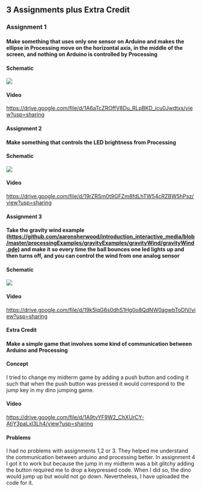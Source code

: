 ## 3 Assignments plus Extra Credit

### Assignment 1
#### Make something that uses only one sensor on Arduino and makes the ellipse in Processing move on the horizontal axis, in the middle of the screen, and nothing on Arduino is controlled by Processing

#### Schematic 

![](20211123_143858.jpg)
#### Video
https://drive.google.com/file/d/1A6aTcZROffV8Du_RLpBKD_icu0Jwdtxs/view?usp=sharing
#### Assignment 2
#### Make something that controls the LED brightness from Processing

#### Schematic 
![](20211123_143902.jpg)
#### Video
https://drive.google.com/file/d/19rZRSm0t9GFZm8fdLhTW54cRZBW5hPsz/view?usp=sharing
#### Assignment 3
#### Take the gravity wind example (https://github.com/aaronsherwood/introduction_interactive_media/blob/master/processingExamples/gravityExamples/gravityWind/gravityWind.pde) and make it so every time the ball bounces one led lights up and then turns off, and you can control the wind from one analog sensor

#### Schematic 
![](20211123_143907.jpg)
#### Video
https://drive.google.com/file/d/19k5lqG6s0dhS1Hg0o8QdNW0agwbToDlV/view?usp=sharing

#### Extra Credit 
#### Make a simple game that involves some kind of communication between Arduino and Processing

#### Concept 
I tried to change my midterm game by adding a push button and coding it such that when the push button was pressed it would correspond to the jump key in my dino jumping game. 

#### Video
https://drive.google.com/file/d/1A9tvYF9W2_ChXUrCY-AtjY3paLxl3Lh4/view?usp=sharing

#### Problems
I had no problems with assignments 1,2 or 3. They helped me understand the communication between arduino and processing better.
In assignment 4 I got it to work but because the jump in my midterm was a bit glitchy adding the button required me to drop a keypressed code. When I did so, the dino would jump up but would not go down. Nevertheless, I have uploaded the code for it. 


